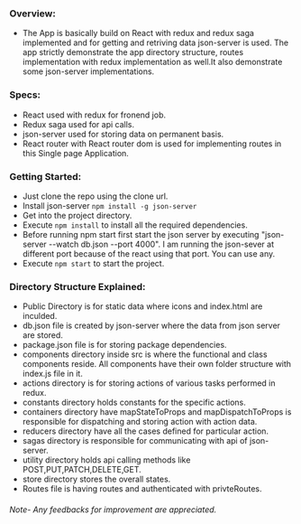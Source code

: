 ### Overview:

- The App is basically build on React with redux and redux saga implemented and for getting and retriving data json-server is used. The app strictly demonstrate the app directory structure, routes implementation with redux implementation as well.It also demonstrate some json-server implementations.

### Specs:

- React used with redux for fronend job.
- Redux saga used for api calls.
- json-server used for storing data on permanent basis.
- React router with React router dom is used for implementing routes in this Single page Application.

### Getting Started:

- Just clone the repo using the clone url.
- Install json-server `npm install -g json-server`
- Get into the project directory.
- Execute `npm install` to install all the required dependencies.
- Before running npm start first start the json server by executing "json-server --watch db.json --port 4000". I am running the json-sever at different port because of the react using that port. You can use any.
- Execute `npm start` to start the project.

### Directory Structure Explained:

- Public Directory is for static data where icons and index.html are inculded.
- db.json file is created by json-server where the data from json server are stored.
- package.json file is for storing package dependencies.
- components directory inside src is where the functional and class components reside. All components have their own folder structure with index.js file in it.
- actions directory is for storing actions of various tasks performed in redux.
- constants directory holds constants for the specific actions.
- containers directory have mapStateToProps and mapDispatchToProps is responsible for dispatching and storing action with action data.
- reducers directory have all the cases defined for particular action.
- sagas directory is responsible for communicating with api of json-server.
- utility directory holds api calling methods like POST,PUT,PATCH,DELETE,GET.
- store directory stores the overall states.
- Routes file is having routes and authenticated with privteRoutes.

###### Note- Any feedbacks for improvement are appreciated.